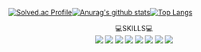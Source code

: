 

[![Solved.ac Profile](http://mazassumnida.wtf/api/v2/generate_badge?boj=hyrax)](https://solved.ac/hyrax/)[![Anurag's github stats](https://github-readme-stats.vercel.app/api?username=ihyraxi&show_icons=true&theme={theme})](https://github.com/ihyraxi/github-readme-stats)[![Top Langs](https://github-readme-stats.vercel.app/api/top-langs/?username=ihyraxi&layout=compact)](https://github.com/anuraghazra/github-readme-stats)

<div align="center">💻SKILLS💻</div>

<div align="center">
<img src="https://img.shields.io/badge/-C-A8B9CC?style=flat-square&logo=C&logoColor=black"/> <img src="https://img.shields.io/badge/-Python-3776AB?style=flat-square&logo=Python&logoColor=white"/> <img src="https://img.shields.io/badge/-Java-007396?style=flat-square&logo=Java&logoColor=skyblue"/> <img src="https://img.shields.io/badge/-HTML5-E34F26?style=flat-square&logo=HTML5&logoColor=white"/> <img src="https://img.shields.io/badge/-CSS3-1572B6?style=flat-square&logo=CSS3&logoColor=white"/> <img src="https://img.shields.io/badge/-JavaScript-F7DF1E?style=flat-square&logo=JavaScript&logoColor=black"/> <img src="https://img.shields.io/badge/-jQuery-0769ADv?style=flat-square&logo=jQuery&logoColor=white&color=blue"/> <img src="https://img.shields.io/badge/-MySQL-4479A1?style=flat-square&logo=MySQL&logoColor=white"/>
</div>
